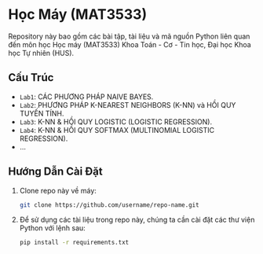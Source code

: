 # Học Máy (MAT3533)

Repository này bao gồm các bài tập, tài liệu và mã nguồn Python liên quan đến môn học Học máy (MAT3533) Khoa Toán - Cơ - Tin học, Đại học Khoa học Tự nhiên (HUS).

## Cấu Trúc 

- `Lab1`: CÁC PHƯƠNG PHÁP NAIVE BAYES.
- `Lab2`: PHƯƠNG PHÁP K-NEAREST NEIGHBORS (K-NN) và HỒI QUY TUYẾN TÍNH.
- `Lab3`: K-NN & HỒI QUY LOGISTIC (LOGISTIC REGRESSION).
- `Lab4`: K-NN & HỒI QUY SOFTMAX (MULTINOMIAL LOGISTIC REGRESSION).
- ...

## Hướng Dẫn Cài Đặt

1. Clone repo này về máy:

   ```bash
   git clone https://github.com/username/repo-name.git

2. Để sử dụng các tài liệu trong repo này, chúng ta cần cài đặt các thư viện Python với lệnh sau:

    ```bash
    pip install -r requirements.txt
